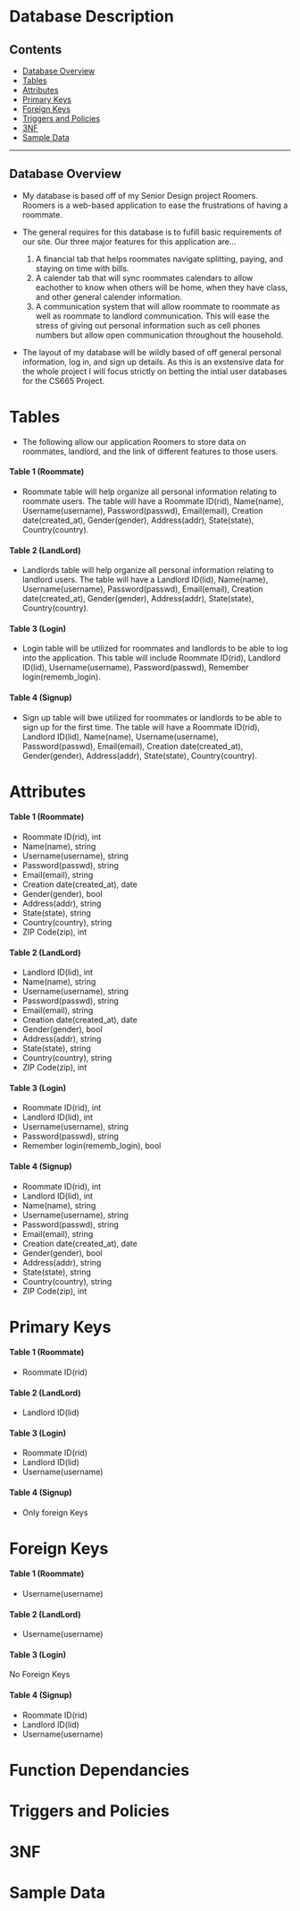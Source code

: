 # Database Description

<a name="contents"></a>
## Contents

* [Database Overview](#database-overview)
* [Tables](#tables)
* [Attributes](#attributes)
* [Primary Keys](#primary-keys)
* [Foreign Keys](#foreign-keys)
* [Triggers and Policies](#trigger)
* [3NF](#3nf)
* [Sample Data](#sample-data)

***

<a name="database-overview"></a>
## Database Overview

* My database is based off of my Senior Design project Roomers. Roomers is a web-based application to ease the frustrations of having a roommate.
* The general requires for this database is to fufill basic requirements of our site. Our three major features for this application are...

  1. A financial tab that helps roommates navigate splitting, paying, and staying on time with bills.
  2. A calender tab that will sync roommates calendars to allow eachother to know when others will be home, when they have class, and other general calender information.
  3. A communication system that will allow roommate to roommate as well as roommate to landlord communication. This will ease the stress of giving out personal information such as cell phones numbers but allow open communication throughout the household.

* The layout of my database will be wildly based of off general personal information, log in, and sign up details. As this is an exstensive data for the whole project I will focus strictly on betting the intial user databases for the CS665 Project.

<a name="tables"></a>
# Tables

* The following allow our application Roomers to store data on roommates, landlord, and the link of different features to those users.

#### Table 1 (Roommate)
* Roommate table will help organize all personal information relating to roommate users. The table will have a Roommate ID(rid), Name(name), Username(username), Password(passwd), Email(email), Creation date(created_at), Gender(gender), Address(addr), State(state), Country(country).

#### Table 2 (LandLord)
* Landlords table will help organize all personal information relating to landlord users. The table will have a Landlord ID(lid), Name(name), Username(username), Password(passwd), Email(email), Creation date(created_at), Gender(gender), Address(addr), State(state), Country(country).

#### Table 3 (Login)
* Login table will be utilized for roommates and landlords to be able to log into the application. This table will include Roommate ID(rid), Landlord ID(lid), Username(username), Password(passwd), Remember login(rememb_login).

#### Table 4 (Signup)
* Sign up table will bwe utilized for roommates or landlords to be able to sign up for the first time. The table will have a Roommate ID(rid), Landlord ID(lid), Name(name), Username(username), Password(passwd), Email(email), Creation date(created_at), Gender(gender), Address(addr), State(state), Country(country).

<a name="attributes"></a>
# Attributes

#### Table 1 (Roommate)
* Roommate ID(rid), int
* Name(name), string
* Username(username), string
* Password(passwd), string
* Email(email), string
* Creation date(created_at), date
* Gender(gender), bool
* Address(addr), string
* State(state), string
* Country(country), string
* ZIP Code(zip), int

#### Table 2 (LandLord)
* Landlord ID(lid), int
* Name(name), string
* Username(username), string
* Password(passwd), string
* Email(email), string
* Creation date(created_at), date
* Gender(gender), bool
* Address(addr), string
* State(state), string
* Country(country), string
* ZIP Code(zip), int

#### Table 3 (Login)
* Roommate ID(rid), int
* Landlord ID(lid), int
* Username(username), string
* Password(passwd), string
* Remember login(rememb_login), bool

#### Table 4 (Signup)
* Roommate ID(rid), int
* Landlord ID(lid), int
* Name(name), string
* Username(username), string
* Password(passwd), string
* Email(email), string
* Creation date(created_at), date
* Gender(gender), bool
* Address(addr), string
* State(state), string
* Country(country), string
* ZIP Code(zip), int

<a name="primary-keys"></a>
# Primary Keys

#### Table 1 (Roommate)
* Roommate ID(rid)

#### Table 2 (LandLord)
* Landlord ID(lid)

#### Table 3 (Login)
* Roommate ID(rid)
* Landlord ID(lid)
* Username(username)

#### Table 4 (Signup)
* Only foreign Keys

<a name="foreign-keys"></a>
# Foreign Keys

#### Table 1 (Roommate)
* Username(username)

#### Table 2 (LandLord)
* Username(username)

#### Table 3 (Login)
No Foreign Keys

#### Table 4 (Signup)
* Roommate ID(rid)
* Landlord ID(lid)
* Username(username)

<a name="fd"></a>
# Function Dependancies

<a name="trigger"></a>
# Triggers and Policies

<a name="3nf"></a>
# 3NF

<a name="sample-data"></a>
# Sample Data

